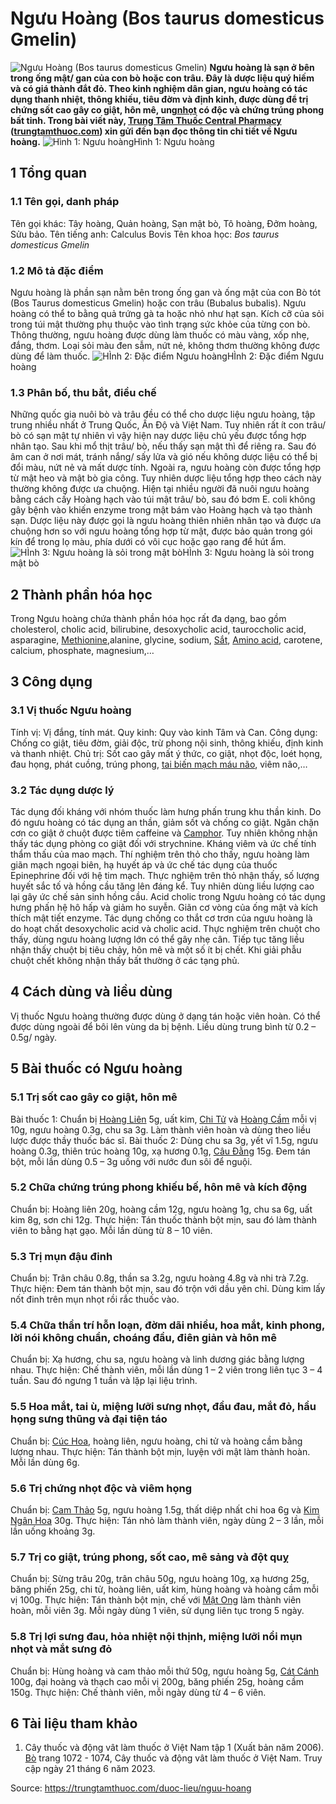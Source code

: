 # Ngưu Hoàng (Bos taurus domesticus Gmelin)

![Ngưu Hoàng \(Bos taurus domesticus Gmelin\)](https://trungtamthuoc.com/images/others/nguu-hoang-6-2158.jpg)
**Ngưu hoàng là sạn ở bên trong ống mật/ gan của con bò hoặc con trâu. Đây là dược liệu quý hiếm và có giá thành đắt đỏ. Theo kinh nghiệm dân gian, ngưu hoàng có tác dụng thanh nhiệt, thông khiếu, tiêu đờm và định kinh, được dùng để trị chứng sốt cao gây co giật, hôn mê, ung[nhọt](https://trungtamthuoc.com/bai-viet/nhot "nhọt") có độc và chứng trúng phong bất tỉnh. Trong bài viết này, [Trung Tâm Thuốc Central Pharmacy](https://trungtamthuoc.com/ "Trung Tâm Thuốc Central Pharmacy") ([trungtamthuoc.com](https://trungtamthuoc.com/ "trungtamthuoc.com")) xin gửi đến bạn đọc thông tin chi tiết về Ngưu hoàng.**
![Hình 1: Ngưu hoàng ](https://trungtamthuoc.com/images/item/nguu-hoang-1.jpg)Hình 1: Ngưu hoàng 
##  1 Tổng quan
### 1.1 Tên gọi, danh pháp
Tên gọi khác: Tây hoàng, Quản hoàng, Sạn mật bò, Tô hoàng, Đởm hoàng, Sửu bảo.
Tên tiếng anh: Calculus Bovis
Tên khoa học: _Bos taurus domesticus Gmelin_
### 1.2 Mô tả đặc điểm
Ngưu hoàng là phần sạn nằm bên trong ống gan và ống mật của con Bò tót (Bos Taurus domesticus Gmelin) hoặc con trâu (Bubalus bubalis).
Ngưu hoàng có thể to bằng quả trứng gà ta hoặc nhỏ như hạt sạn. Kích cỡ của sỏi trong túi mật thường phụ thuộc vào tình trạng sức khỏe của từng con bò. Thông thường, ngưu hoàng được dùng làm thuốc có màu vàng, xốp nhẹ, đắng, thơm. Loại sỏi màu đen sẫm, nứt nẻ, không thơm thường không được dùng để làm thuốc.
![HÌnh 2: Đặc điểm Ngưu hoàng](https://trungtamthuoc.com/images/item/nguu-hoang-2.jpg)HÌnh 2: Đặc điểm Ngưu hoàng
### 1.3 Phân bố, thu bắt, điều chế
Những quốc gia nuôi bò và trâu đều có thể cho dược liệu ngưu hoàng, tập trung nhiều nhất ở Trung Quốc, Ấn Độ và Việt Nam. Tuy nhiên rất ít con trâu/ bò có sạn mật tự nhiên vì vậy hiện nay dược liệu chủ yếu được tổng hợp nhân tạo.
Sau khi mổ thịt trâu/ bò, nếu thấy sạn mật thì để riêng ra. Sau đó âm can ở nơi mát, tránh nắng/ sấy lửa và gió nếu không dược liệu có thể bị đổi màu, nứt nẻ và mất dược tính.
Ngoài ra, ngưu hoàng còn được tổng hợp từ mật heo và mật bò gia công. Tuy nhiên dược liệu tổng hợp theo cách này thường không được ưa chuộng.
Hiện tại nhiều người đã nuôi ngưu hoàng bằng cách cấy Hoàng hạch vào túi mật trâu/ bò, sau đó bơm E. coli không gây bệnh vào khiến enzyme trong mật bám vào Hoàng hạch và tạo thành sạn. Dược liệu này được gọi là ngưu hoàng thiên nhiên nhân tạo và được ưa chuộng hơn so với ngưu hoàng tổng hợp từ mật, được bảo quản trong gói kín để trong lọ màu, phía dưới có vôi cục hoặc gạo rang để hút ẩm.
![HÌnh 3: Ngưu hoàng là sỏi trong mật bò](https://trungtamthuoc.com/images/item/nguu-hoang-5.jpg)HÌnh 3: Ngưu hoàng là sỏi trong mật bò
##  2 Thành phần hóa học
Trong Ngưu hoàng chứa thành phần hóa học rất đa dạng, bao gồm cholesterol, cholic acid, bilirubine, desoxycholic acid, tauroccholic acid, asparagine, [Methionine](https://trungtamthuoc.com/hoat-chat/methionine "Methionine"),alanine, glycine, sodium, [Sắt](https://trungtamthuoc.com/hoat-chat/sat "Sắt"), [Amino acid](https://trungtamthuoc.com/hoat-chat/amino-acid "Amino acid"), carotene, calcium, phosphate, magnesium,…
##  3 Công dụng
### 3.1 Vị thuốc Ngưu hoàng
Tính vị: Vị đắng, tính mát.
Quy kinh: Quy vào kinh Tâm và Can.
Công dụng: Chống co giật, tiêu đờm, giải độc, trừ phong nội sinh, thông khiếu, định kinh và thanh nhiệt.
Chủ trị: Sốt cao gây mất ý thức, co giật, nhọt độc, loét họng, đau họng, phát cuồng, trúng phong, [tai biến mạch máu não](https://trungtamthuoc.com/bai-viet/tai-bien-mach-mau-nao "tai biến mạch máu não"), viêm não,…
### 3.2 Tác dụng dược lý
Tác dụng đối kháng với nhóm thuốc làm hưng phấn trung khu thần kinh. Do đó ngưu hoàng có tác dụng an thần, giảm sốt và chống co giật.
Ngăn chặn cơn co giật ở chuột được tiêm caffeine và [Camphor](https://trungtamthuoc.com/hoat-chat/camphor "Camphor"). Tuy nhiên không nhận thấy tác dụng phòng co giật đối với strychnine.
Kháng viêm và ức chế tính thẩm thấu của mao mạch. Thí nghiệm trên thỏ cho thấy, ngưu hoàng làm giãn mạch ngoại biên, hạ huyết áp và ức chế tác dụng của thuốc Epinephrine đối với hệ tim mạch.
Thực nghiệm trên thỏ nhận thấy, số lượng huyết sắc tố và hồng cầu tăng lên đáng kể. Tuy nhiên dùng liều lượng cao lại gây ức chế sản sinh hồng cầu.
Acid cholic trong Ngưu hoàng có tác dụng hưng phấn hệ hô hấp và giảm ho suyễn.
Giãn cơ vòng của ống mật và kích thích mật tiết enzyme. Tác dụng chống co thắt cơ trơn của ngưu hoàng là do hoạt chất desoxycholic acid và cholic acid.
Thực nghiệm trên chuột cho thấy, dùng ngưu hoàng lượng lớn có thể gây nhẹ cân. Tiếp tục tăng liều nhận thấy chuột bị tiêu chảy, hôn mê và một số ít bị chết. Khi giải phẫu chuột chết không nhận thấy bất thường ở các tạng phủ.
##  4 Cách dùng và liều dùng
Vị thuốc Ngưu hoàng thường được dùng ở dạng tán hoặc viên hoàn. Có thể được dùng ngoài để bôi lên vùng da bị bệnh. Liều dùng trung bình từ 0.2 – 0.5g/ ngày.
##  5 Bài thuốc có Ngưu hoàng
### 5.1 Trị sốt cao gây co giật, hôn mê
Bài thuốc 1: Chuẩn bị [Hoàng Liên](https://trungtamthuoc.com/hoat-chat/hoang-lien "Hoàng Liên") 5g, uất kim, [Chi Tử](https://trungtamthuoc.com/hoat-chat/chi-tu "Chi Tử") và [Hoàng Cầm](https://trungtamthuoc.com/duoc-lieu/hoang-cam "Hoàng Cầm") mỗi vị 10g, ngưu hoàng 0.3g, chu sa 3g. Làm thành viên hoàn và dùng theo liều lược được thầy thuốc bác sĩ.
Bài thuốc 2: Dùng chu sa 3g, yết vĩ 1.5g, ngưu hoàng 0.3g, thiên trúc hoàng 10g, xạ hương 0.1g, [Câu Đằng](https://trungtamthuoc.com/hoat-chat/cau-dang "Câu Đằng") 15g. Đem tán bột, mỗi lần dùng 0.5 – 3g uống với nước đun sôi để nguội.
### 5.2 Chữa chứng trúng phong khiếu bế, hôn mê và kích động
Chuẩn bị: Hoàng liên 20g, hoàng cầm 12g, ngưu hoàng 1g, chu sa 6g, uất kim 8g, sơn chi 12g.
Thực hiện: Tán thuốc thành bột mịn, sau đó làm thành viên to bằng hạt gạo. Mỗi lần dùng từ 8 – 10 viên.
### 5.3 Trị mụn đậu đinh
Chuẩn bị: Trân châu 0.8g, thần sa 3.2g, ngưu hoàng 4.8g và nhi trà 7.2g.
Thực hiện: Đem tán thành bột mịn, sau đó trộn với dầu yên chỉ. Dùng kim lấy nốt đinh trên mụn nhọt rồi rắc thuốc vào.
### 5.4 Chữa thần trí hỗn loạn, đờm dãi nhiều, hoa mắt, kinh phong, lời nói không chuẩn, choáng đầu, điên giản và hôn mê
Chuẩn bị: Xạ hương, chu sa, ngưu hoàng và linh dương giác bằng lượng nhau.
Thực hiện: Chế thành viên, mỗi lần dùng 1 – 2 viên trong liên tục 3 – 4 tuần. Sau đó ngưng 1 tuần và lặp lại liệu trình.
### 5.5 Hoa mắt, tai ù, miệng lưỡi sưng nhọt, đầu đau, mắt đỏ, hầu họng sưng thũng và đại tiện táo
Chuẩn bị: [Cúc Hoa](https://trungtamthuoc.com/hoat-chat/cuc-hoa "Cúc Hoa"), hoàng liên, ngưu hoàng, chi tử và hoàng cầm bằng lượng nhau.
Thực hiện: Tán thành bột mịn, luyện với mật làm thành hoàn. Mỗi lần dùng 6g.
### 5.6 Trị chứng nhọt độc và viêm họng
Chuẩn bị: [Cam Thảo](https://trungtamthuoc.com/duoc-lieu/cam-thao-32 "Cam Thảo") 5g, ngưu hoàng 1.5g, thất diệp nhất chi hoa 6g và [Kim Ngân Hoa](https://trungtamthuoc.com/hoat-chat/kim-ngan-hoa "Kim Ngân Hoa") 30g.
Thực hiện: Tán nhỏ làm thành viên, ngày dùng 2 – 3 lần, mỗi lần uống khoảng 3g.
### 5.7 Trị co giật, trúng phong, sốt cao, mê sảng và đột quỵ
Chuẩn bị: Sừng trâu 20g, trân châu 50g, ngưu hoàng 10g, xạ hương 25g, băng phiến 25g, chi tử, hoàng liên, uất kim, hùng hoàng và hoàng cầm mỗi vị 100g.
Thực hiện: Tán thành bột mịn, chế với [Mật Ong](https://trungtamthuoc.com/hoat-chat/mat-ong "Mật Ong") làm thành viên hoàn, mỗi viên 3g. Mỗi ngày dùng 1 viên, sử dụng liên tục trong 5 ngày.
### 5.8 Trị lợi sưng đau, hỏa nhiệt nội thịnh, miệng lưỡi nổi mụn nhọt và mắt sưng đỏ
Chuẩn bị: Hùng hoàng và cam thảo mỗi thứ 50g, ngưu hoàng 5g, [Cát Cánh](https://trungtamthuoc.com/duoc-lieu/cat-canh-74 "Cát Cánh") 100g, đại hoàng và thạch cao mỗi vị 200g, băng phiến 25g, hoàng cầm 150g.
Thực hiện: Chế thành viên, mỗi ngày dùng từ 4 – 6 viên.
##  6 Tài liệu tham khảo
1. Cây thuốc và động vât làm thuốc ở Việt Nam tập 1 (Xuất bản năm 2006). [Bò](https://trungtamthuoc.com/upload/pdf/cay-thuoc-va-dong-vat-lam-thuoc-tap-1-trungtamthuoc.com.pdf#page=1069) trang 1072 - 1074, Cây thuốc và động vât làm thuốc ở Việt Nam. Truy cập ngày 21 tháng 6 năm 2023.


Source: https://trungtamthuoc.com/duoc-lieu/nguu-hoang